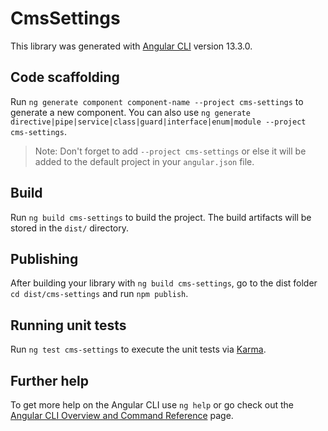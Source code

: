 # CmsSettings

This library was generated with [Angular CLI](https://github.com/angular/angular-cli) version 13.3.0.

## Code scaffolding

Run `ng generate component component-name --project cms-settings` to generate a new component. You can also use `ng generate directive|pipe|service|class|guard|interface|enum|module --project cms-settings`.
> Note: Don't forget to add `--project cms-settings` or else it will be added to the default project in your `angular.json` file. 

## Build

Run `ng build cms-settings` to build the project. The build artifacts will be stored in the `dist/` directory.

## Publishing

After building your library with `ng build cms-settings`, go to the dist folder `cd dist/cms-settings` and run `npm publish`.

## Running unit tests

Run `ng test cms-settings` to execute the unit tests via [Karma](https://karma-runner.github.io).

## Further help

To get more help on the Angular CLI use `ng help` or go check out the [Angular CLI Overview and Command Reference](https://angular.io/cli) page.
